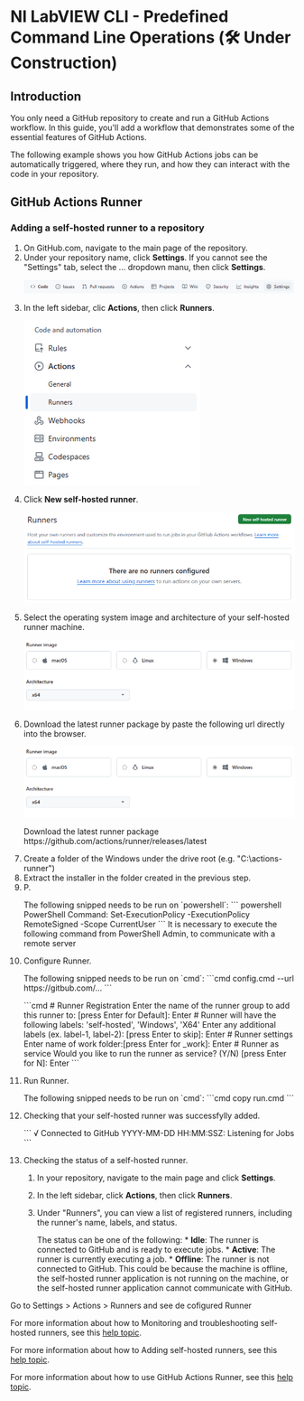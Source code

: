 <h1>NI LabVIEW CLI - Predefined Command Line Operations (🛠️ Under Construction)</h1>

<h2>Introduction</h2>

<p>You only need a GitHub repository to create and run a GitHub Actions workflow. In this guide, you'll add a workflow that demonstrates some of the essential features of GitHub Actions.</p>

<p>The following example shows you how GitHub Actions jobs can be automatically triggered, where they run, and how they can interact with the code in your repository.</p>

<h2>GitHub Actions Runner</h2>

<h3>Adding a self-hosted runner to a repository</h3>

  <ol>
    <li>On GitHub.com, navigate to the main page of the repository.</li>
    <li>Under your repository name, click <strong>Settings</strong>. If you cannot see the "Settings" tab, select the ... dropdown manu, then click <strong>Settings</strong>.</li>
      <p align="center">
        <img src="./images/repository-settings.png">
      </p>
    <li>In the left sidebar, clic <strong>Actions</strong>, then click <strong>Runners</strong>.</li>
      <p align="left">
        <img src="./images/actions-runners.png">
      </p>
    <li>Click <strong>New self-hosted runner</strong>.</li>
      <p align="center">
        <img src="./images/new-selfhosted-runner.png">
      </p>
    <li>Select the operating system image and architecture of your self-hosted runner machine.</li>
      <p align="center">
        <img src="./images/runner-image.png">
      </p>
    <li>Download the latest runner package by paste the following url directly into the browser.</li>
      <p align="center">
        <img src="./images/runner-image.png">
      </p>
      <p>
        Download the latest runner package
        https://github.com/actions/runner/releases/latest
      </p>
    <li>Create a folder of the Windows under the drive root (e.g. "C:\actions-runner")</li>
    <li>Extract the installer in the folder created in the previous step. </li>
    <li>P. </li>
      <p>
      The following snipped needs to be run on `powershell`:
      ``` powershell
      PowerShell Command: Set-ExecutionPolicy -ExecutionPolicy RemoteSigned -Scope CurrentUser
      ```
      It is necessary to execute the following command from PowerShell Admin, to communicate with a remote server
      </p>
    <li>Configure Runner.</li>
      <p>
      The following snipped needs to be run on `cmd`:
      ```cmd
      config.cmd --url https://gitbub.com/...
      ```
      </p>
      <p>
      ```cmd
      # Runner Registration
      Enter the name of the runner group to add this runner to: [press Enter for Default]: Enter
      # Runner will have the following labels: 'self-hosted', 'Windows', 'X64'
      Enter any additional labels (ex. label-1, label-2): [press Enter to skip]: Enter
      # Runner settings
      Enter name of work folder:[press Enter for _work]: Enter
      # Runner as service
      Would you like to run the runner as service? (Y/N) [press Enter for N]: Enter
      ```
      </p>
    <li>Run Runner.</li>
      <p>
      The following snipped needs to be run on `cmd`:
      ```cmd copy
      run.cmd
      ```
      </p>
    <li>Checking that your self-hosted runner was successfylly added.</li>
      <p>
      ```
      √ Connected to GitHub
      YYYY-MM-DD HH:MM:SSZ: Listening for Jobs
      ```
      </p>
    <li>Checking the status of a self-hosted runner.</li>
      <ol>
        <li><p>In your repository, navigate to the main page and click <strong>Settings</strong>.</p></li>
        <li><p>In the left sidebar, click <strong>Actions</strong>, then click <strong>Runners</strong>.</p></li>
        <li><p>Under "Runners", you can view a list of registered runners, including the runner's name, labels, and status.</p></li>
          <p>The status can be one of the following:
          * <strong>Idle</strong>: The runner is connected to GitHub and is ready to execute jobs.
          * <strong>Active</strong>: The runner is currently executing a job.
          * <strong>Offline</strong>: The runner is not connected to GitHub. This could be because the machine is offline, the self-hosted runner application is not running on the machine, or the self-hosted runner application cannot communicate with GitHub.</p>
      </ol>
    </li>                        
  </ol>


Go to Settings > Actions > Runners and see de cofigured Runner 

For more information about how to Monitoring and troubleshooting self-hosted runners, see this [help topic](https://docs.github.com/en/actions/hosting-your-own-runners/managing-self-hosted-runners/monitoring-and-troubleshooting-self-hosted-runners "Monitoring and troubleshooting self-hosted runners").

For more information about how to Adding self-hosted runners, see this [help topic](https://docs.github.com/en/actions/hosting-your-own-runners/managing-self-hosted-runners/adding-self-hosted-runners "Adding self-hosted runners").

For more information about how to use GitHub Actions Runner, see this [help topic](https://github.com/actions/runner "GitHub Actions Runner").


